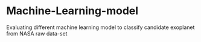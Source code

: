 # Machine-Learning-model
Evaluating different machine learning model to classify candidate exoplanet from NASA raw data-set
